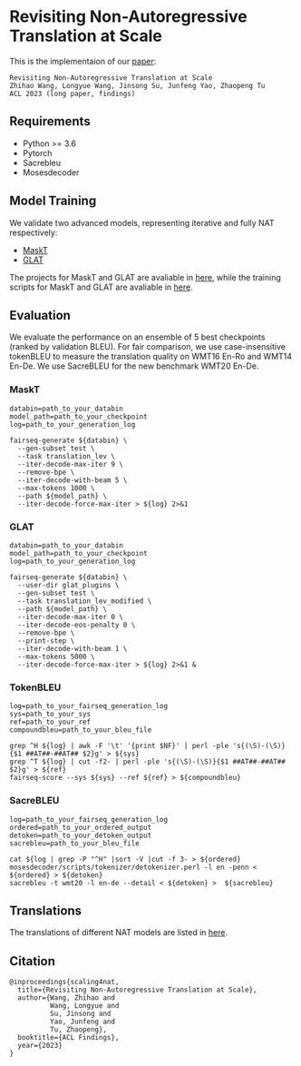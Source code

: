 # Revisiting Non-Autoregressive Translation at Scale
This is the implementaion of our [paper](https://arxiv.org/abs/2305.16155):
```
Revisiting Non-Autoregressive Translation at Scale
Zhihao Wang, Longyue Wang, Jinsong Su, Junfeng Yao, Zhaopeng Tu
ACL 2023 (long paper, findings)
```
## Requirements
* Python >= 3.6
* Pytorch
* Sacrebleu
* Mosesdecoder

## Model Training
We validate two advanced models, representing iterative and fully NAT respectively:
* [MaskT](https://github.com/facebookresearch/fairseq) 
* [GLAT](https://github.com/FLC777/GLAT)

The projects for MaskT and GLAT are avaliable in [here](), while the training scripts for MaskT and GLAT are avaliable in [here](https://github.com/DeepLearnXMU/Scaling4NAT/tree/main/training%20scripts). 

## Evaluation
We evaluate the performance on an ensemble of 5 best checkpoints (ranked by validation BLEU). For fair comparison, we use case-insensitive tokenBLEU to measure the translation quality on WMT16 En-Ro and WMT14 En-De. We use SacreBLEU for the new benchmark WMT20 En-De.

### MaskT
```
databin=path_to_your_databin
model_path=path_to_your_checkpoint
log=path_to_your_generation_log

fairseq-generate ${databin} \
  --gen-subset test \
  --task translation_lev \
  --iter-decode-max-iter 9 \
  --remove-bpe \
  --iter-decode-with-beam 5 \
  --max-tokens 1000 \
  --path ${model_path} \
  --iter-decode-force-max-iter > ${log} 2>&1
```

### GLAT
```
databin=path_to_your_databin
model_path=path_to_your_checkpoint
log=path_to_your_generation_log

fairseq-generate ${databin} \
  --user-dir glat_plugins \
  --gen-subset test \
  --task translation_lev_modified \
  --path ${model_path} \
  --iter-decode-max-iter 0 \
  --iter-decode-eos-penalty 0 \
  --remove-bpe \
  --print-step \
  --iter-decode-with-beam 1 \
  --max-tokens 5000 \
  --iter-decode-force-max-iter > ${log} 2>&1 &
```

### TokenBLEU
```
log=path_to_your_fairseq_generation_log
sys=path_to_your_sys
ref=path_to_your_ref
compoundbleu=path_to_your_bleu_file

grep ^H ${log} | awk -F '\t' '{print $NF}' | perl -ple 's{(\S)-(\S)}{$1 ##AT##-##AT## $2}g' > ${sys}
grep ^T ${log} | cut -f2- | perl -ple 's{(\S)-(\S)}{$1 ##AT##-##AT## $2}g' > ${ref}
fairseq-score --sys ${sys} --ref ${ref} > ${compoundbleu}
```
### SacreBLEU
```
log=path_to_your_fairseq_generation_log
ordered=path_to_your_ordered_output
detoken=path_to_your_detoken_output
sacrebleu=path_to_your_bleu_file

cat ${log | grep -P "^H" |sort -V |cut -f 3- > ${ordered}
mosesdecoder/scripts/tokenizer/detokenizer.perl -l en -penn < ${ordered} > ${detoken}
sacrebleu -t wmt20 -l en-de --detail < ${detoken} >  ${sacrebleu}
```

## Translations
The translations of different NAT models are listed in [here](https://github.com/DeepLearnXMU/Scaling4NAT/tree/main/translations).

## Citation
```
@inproceedings{scaling4nat,
  title={Revisiting Non-Autoregressive Translation at Scale},
  author={Wang, Zhihao and
          Wang, Longyue and
          Su, Jinsong and
          Yao, Junfeng and
          Tu, Zhaopeng},
  booktitle={ACL Findings},
  year={2023}
}
```
